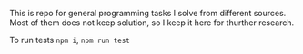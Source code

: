 This is repo for general programming tasks I solve from different sources. Most of them does not keep solution, so I keep it here for thurther research.

To run tests `npm i`, `npm run test`